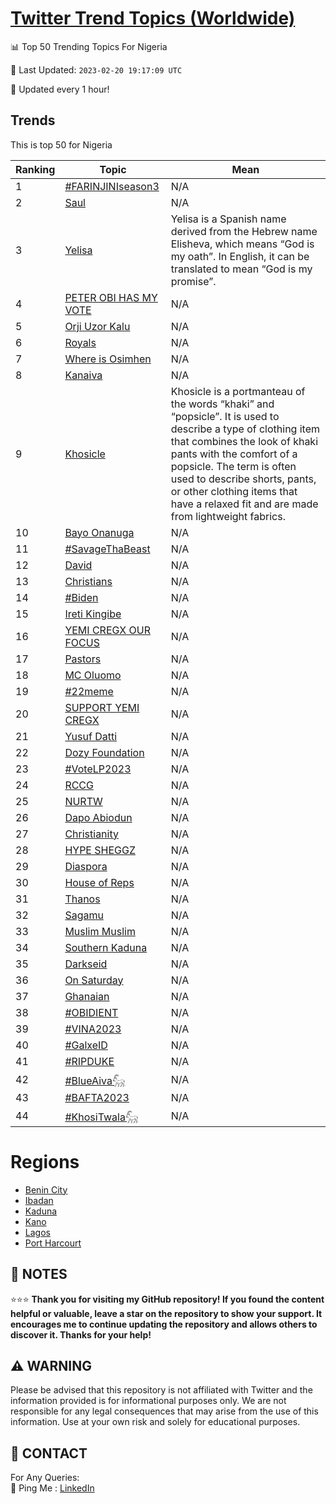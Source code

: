 [Twitter Trend Topics (Worldwide)](https://github.com/ErcinDedeoglu/Twitter-Trend-Topics)
==========


📊 Top 50 Trending Topics For Nigeria

📆 Last Updated: `2023-02-20 19:17:09 UTC`

🔧 Updated every 1 hour!


## Trends

This is top 50 for Nigeria

| Ranking | Topic | Mean |
| ------- | ------------ | ------------ |
| 1 | [#FARINJINIseason3](http://twitter.com/search?q=%23FARINJINIseason3) | N/A |
| 2 | [Saul](http://twitter.com/search?q=Saul) | N/A |
| 3 | [Yelisa](http://twitter.com/search?q=Yelisa) | Yelisa is a Spanish name derived from the Hebrew name Elisheva, which means “God is my oath”. In English, it can be translated to mean “God is my promise”. |
| 4 | [PETER OBI HAS MY VOTE](http://twitter.com/search?q=PETER+OBI+HAS+MY+VOTE) | N/A |
| 5 | [Orji Uzor Kalu](http://twitter.com/search?q=Orji+Uzor+Kalu) | N/A |
| 6 | [Royals](http://twitter.com/search?q=Royals) | N/A |
| 7 | [Where is Osimhen](http://twitter.com/search?q=Where+is+Osimhen) | N/A |
| 8 | [Kanaiva](http://twitter.com/search?q=Kanaiva) | N/A |
| 9 | [Khosicle](http://twitter.com/search?q=Khosicle) | Khosicle is a portmanteau of the words “khaki” and “popsicle”. It is used to describe a type of clothing item that combines the look of khaki pants with the comfort of a popsicle. The term is often used to describe shorts, pants, or other clothing items that have a relaxed fit and are made from lightweight fabrics. |
| 10 | [Bayo Onanuga](http://twitter.com/search?q=Bayo+Onanuga) | N/A |
| 11 | [#SavageThaBeast](http://twitter.com/search?q=%23SavageThaBeast) | N/A |
| 12 | [David](http://twitter.com/search?q=David) | N/A |
| 13 | [Christians](http://twitter.com/search?q=Christians) | N/A |
| 14 | [#Biden](http://twitter.com/search?q=%23Biden) | N/A |
| 15 | [Ireti Kingibe](http://twitter.com/search?q=Ireti+Kingibe) | N/A |
| 16 | [YEMI CREGX OUR FOCUS](http://twitter.com/search?q=YEMI+CREGX+OUR+FOCUS) | N/A |
| 17 | [Pastors](http://twitter.com/search?q=Pastors) | N/A |
| 18 | [MC Oluomo](http://twitter.com/search?q=MC+Oluomo) | N/A |
| 19 | [#22meme](http://twitter.com/search?q=%2322meme) | N/A |
| 20 | [SUPPORT YEMI CREGX](http://twitter.com/search?q=SUPPORT+YEMI+CREGX) | N/A |
| 21 | [Yusuf Datti](http://twitter.com/search?q=Yusuf+Datti) | N/A |
| 22 | [Dozy Foundation](http://twitter.com/search?q=Dozy+Foundation) | N/A |
| 23 | [#VoteLP2023](http://twitter.com/search?q=%23VoteLP2023) | N/A |
| 24 | [RCCG](http://twitter.com/search?q=RCCG) | N/A |
| 25 | [NURTW](http://twitter.com/search?q=NURTW) | N/A |
| 26 | [Dapo Abiodun](http://twitter.com/search?q=Dapo+Abiodun) | N/A |
| 27 | [Christianity](http://twitter.com/search?q=Christianity) | N/A |
| 28 | [HYPE SHEGGZ](http://twitter.com/search?q=HYPE+SHEGGZ) | N/A |
| 29 | [Diaspora](http://twitter.com/search?q=Diaspora) | N/A |
| 30 | [House of Reps](http://twitter.com/search?q=House+of+Reps) | N/A |
| 31 | [Thanos](http://twitter.com/search?q=Thanos) | N/A |
| 32 | [Sagamu](http://twitter.com/search?q=Sagamu) | N/A |
| 33 | [Muslim Muslim](http://twitter.com/search?q=Muslim+Muslim) | N/A |
| 34 | [Southern Kaduna](http://twitter.com/search?q=Southern+Kaduna) | N/A |
| 35 | [Darkseid](http://twitter.com/search?q=Darkseid) | N/A |
| 36 | [On Saturday](http://twitter.com/search?q=On+Saturday) | N/A |
| 37 | [Ghanaian](http://twitter.com/search?q=Ghanaian) | N/A |
| 38 | [#OBIDIENT](http://twitter.com/search?q=%23OBIDIENT) | N/A |
| 39 | [#VINA2023](http://twitter.com/search?q=%23VINA2023) | N/A |
| 40 | [#GalxeID](http://twitter.com/search?q=%23GalxeID) | N/A |
| 41 | [#RIPDUKE](http://twitter.com/search?q=%23RIPDUKE) | N/A |
| 42 | [#BlueAiva𓃵](http://twitter.com/search?q=%23BlueAiva%f0%93%83%b5) | N/A |
| 43 | [#BAFTA2023](http://twitter.com/search?q=%23BAFTA2023) | N/A |
| 44 | [#KhosiTwala𓃵](http://twitter.com/search?q=%23KhosiTwala%f0%93%83%b5) | N/A |



# Regions

* [Benin City](</Nigeria/Benin City.md>)
* [Ibadan](</Nigeria/Ibadan.md>)
* [Kaduna](</Nigeria/Kaduna.md>)
* [Kano](</Nigeria/Kano.md>)
* [Lagos](</Nigeria/Lagos.md>)
* [Port Harcourt](</Nigeria/Port Harcourt.md>)



## 📝 NOTES

⭐⭐⭐ **Thank you for visiting my GitHub repository! If you found the content helpful or valuable, leave a star on the repository to show your support. It encourages me to continue updating the repository and allows others to discover it. Thanks for your help!**


## ⚠️ WARNING

Please be advised that this repository is not affiliated with Twitter and the information provided is for informational purposes only. We are not responsible for any legal consequences that may arise from the use of this information. Use at your own risk and solely for educational purposes.


## 📨 CONTACT

 For Any Queries:  
            🏓 Ping Me : [LinkedIn](https://www.linkedin.com/in/ercindedeoglu/)
